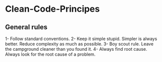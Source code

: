 # Clean-Code-Principes

## General rules

1- Follow standard conventions.
2- Keep it simple stupid. Simpler is always better. Reduce complexity as much as possible.
3- Boy scout rule. Leave the campground cleaner than you found it.
4- Always find root cause. Always look for the root cause of a problem.
